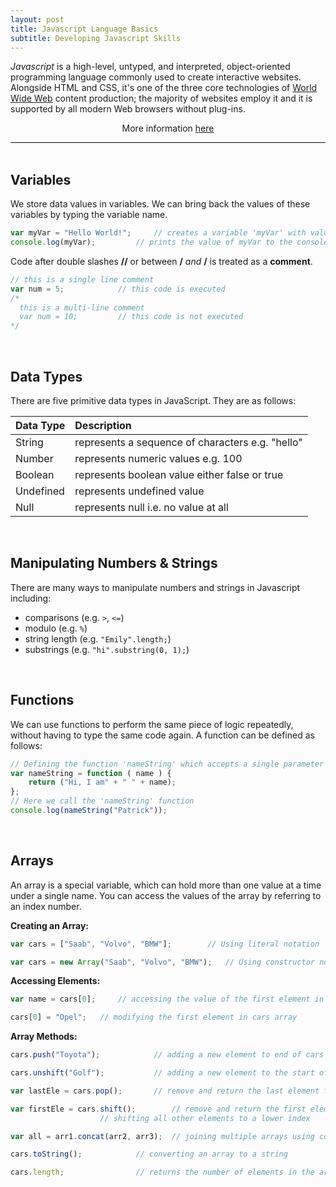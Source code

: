 ```yaml
---
layout: post
title: Javascript Language Basics
subtitle: Developing Javascript Skills
---
```


<div style="border-bottom:1px solid black">
<i>Javascript</i> is a high-level, untyped, and interpreted, object-oriented 
programming language commonly used to create interactive websites.
Alongside HTML and CSS, it's one of the three core technologies of
<a href="https://en.wikipedia.org/wiki/World_Wide_Web">World Wide Web</a> 
content production; the majority of websites employ it and it is supported
 by all modern Web browsers without plug-ins.

 <p style="text-align:center"> More information <a href="https://www.codecademy.com/articles/glossary-javascript">here</a></p>
</div>

<br>

## Variables 
We store data values in variables. We can bring back the values of these variables by typing the variable name.

```javascript
var myVar = "Hello World!"; 	// creates a variable 'myVar' with value "Hello World!"
console.log(myVar); 		// prints the value of myVar to the console
```

Code after double slashes <strong>//</strong> or between <strong>/*</strong> and 
<strong>*/</strong> is treated as a <strong>comment</strong>.

```javascript
// this is a single line comment
var num = 5; 			// this code is executed
/*
  this is a multi-line comment
  var num = 10; 		// this code is not executed
*/
```
<br>

## Data Types
There are five primitive data types in JavaScript. They are as follows:

| Data Type | Description |
| :------ |:--- |
| String | represents a sequence of characters e.g. "hello" | 
| Number | represents numeric values e.g. 100 | 
| Boolean | represents boolean value either false or true | 
| Undefined | represents undefined value | 
| Null | represents null i.e. no value at all |

<br>

## Manipulating Numbers & Strings 
There are many ways to manipulate numbers and strings in Javascript including:
  
  - comparisons (e.g. `>`, `<=`) 
  - modulo (e.g. `%`) 
  - string length (e.g. `"Emily".length;`) 
  - substrings (e.g. `"hi".substring(0, 1);`) 

<br>

## Functions
We can use functions to perform the same piece of logic repeatedly, without having 
to type the same code again. A function can be defined as follows:

```javascript
// Defining the function 'nameString' which accepts a single parameter
var nameString = function ( name ) {
	return ("Hi, I am" + " " + name);
};
// Here we call the 'nameString' function
console.log(nameString("Patrick"));
```

<br>

## Arrays
An array is a special variable, which can hold more than one value at a time under a single name. 
You can access the values of the array by referring to an index number.

<strong>Creating an Array:</strong>

```javascript
var cars = ["Saab", "Volvo", "BMW"];		// Using literal notation

var cars = new Array("Saab", "Volvo", "BMW");	// Using constructor notation (bad practice)
```

<strong>Accessing Elements:</strong>

```javascript
var name = cars[0]; 	// accessing the value of the first element in cars array

cars[0] = "Opel"; 	// modifying the first element in cars array
```

<strong>Array Methods:</strong>

```javascript
cars.push("Toyota"); 			// adding a new element to end of cars array

cars.unshift("Golf"); 			// adding a new element to the start of cars array

var lastEle = cars.pop(); 		// remove and return the last element from cars array

var firstEle = cars.shift(); 		// remove and return the first element of cars
					// shifting all other elements to a lower index

var all = arr1.concat(arr2, arr3); 	// joining multiple arrays using concat

cars.toString(); 			// converting an array to a string

cars.length; 				// returns the number of elements in the array
```

<br>


